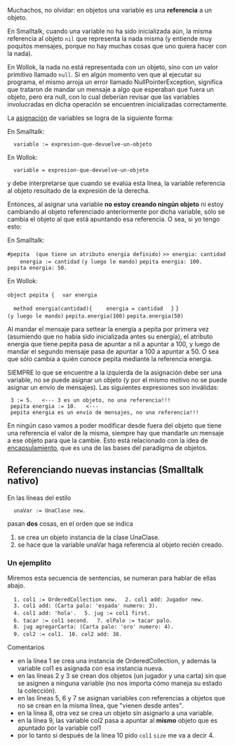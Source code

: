 Muchachos, no olvidar: en objetos una variable es una **referencia** a un objeto.

En Smalltalk, cuando una variable no ha sido inicializada aún, la misma referencia al objeto `nil` que representa la nada misma (y entiende muy poquitos mensajes, porque no hay muchas cosas que uno quiera hacer con la nada).

En Wollok, la nada no está representada con un objeto, sino con un valor primitivo llamado `null`. Si en algún momento ven que al ejecutar su programa, el mismo arroja un error llamado NullPointerException, significa que trataron de mandar un mensaje a algo que esperaban que fuera un objeto, pero era null, con lo cual deberían revisar que las variables involucradas en dicha operación se encuentren inicializadas correctamente.

La [asignación](transparencia-referencial--efecto-de-lado-y-asignacion-destructiva.html) de variables se logra de la siguiente forma:

En Smalltalk:

`  variable := expresion-que-devuelve-un-objeto`

En Wollok:

`  variable = expresion-que-devuelve-un-objeto`

y debe interpretarse que cuando se evalúa esta línea, la variable referencia al objeto resultado de la expresión de la derecha.

Entonces, al asignar una variable **no estoy creando ningún objeto** ni estoy cambiando al objeto referenciado anteriormente por dicha variable, sólo se cambia el objeto al que está apuntando esa referencia. O sea, si yo tengo esto:

En Smalltalk:

`#pepita  (que tiene un atributo energia definido)`
`>> energia: cantidad`
`    energia := cantidad`
`(y luego le mando)`
`pepita energia: 100.`
`pepita energia: 50.`

En Wollok:

`object pepita {`
`  var energia`

`  method energia(cantidad){`
`    energia = cantidad`
`  }`
`}`
`(y luego le mando)`
`pepita.energia(100)`
`pepita.energia(50)`

Al mandar el mensaje para settear la energía a pepita por primera vez (asumiendo que no había sido inicializada antes su energía), el atributo energia que tiene pepita pasa de apuntar a nil a apuntar a 100, y luego de mandar el segundo mensaje pasa de apuntar a 100 a apuntar a 50. O sea que sólo cambia a quién conoce pepita mediante la referencia energia.

SIEMPRE lo que se encuentre a la izquierda de la asignación debe ser una variable, no se puede asignar un objeto (y por el mismo motivo no se puede asignar un envío de mensajes). Las siguientes expresiones son inválidas:

` 3 := 5.   <--- 3 es un objeto, no una referencia!!!`
` pepita energia := 10.   <--- pepita energia es un envío de mensajes, no una referencia!!!`

En ningún caso vamos a poder modificar desde fuera del objeto que tiene una referencia el valor de la misma, siempre hay que mandarle un mensaje a ese objeto para que la cambie. Esto está relacionado con la idea de [encapsulamiento](encapsulamiento.html), que es una de las bases del paradigma de objetos.

Referenciando nuevas instancias (Smalltalk nativo)
--------------------------------------------------

En las líneas del estilo

`  unaVar := UnaClase new.`

pasan **dos** cosas, en el orden que se indica

1.  se crea un objeto instancia de la clase UnaClase.
2.  se hace que la variable unaVar haga referencia al objeto recién creado.

### Un ejemplito

Miremos esta secuencia de sentencias, se numeran para hablar de ellas abajo.

`  1. col1 := OrderedCollection new.`
`  2. col1 add: Jugador new.`
`  3. col1 add: (Carta palo: 'espada' numero: 3).`
`  4. col1 add: 'hola'.`
`  5. jug := col1 first.`
`  6. tacar := col1 second.`
`  7. elPalo := tacar palo.`
`  8. jug agregarCarta: (Carta palo: 'oro' numero: 4).`
`  9. col2 := col1.`
` 10. col2 add: 38.`

Comentarios

-   en la línea 1 se crea una instancia de OrderedCollection, y además la variable col1 es asignada con esa instancia nueva.
-   en las líneas 2 y 3 se crean dos objetos (un jugador y una carta) sin que se asignen a ninguna variable (no nos importa cómo maneja su estado la colección).
-   en las líneas 5, 6 y 7 se asignan variables con referencias a objetos que no se crean en la misma línea, que "vienen desde antes".
-   en la línea 8, otra vez se crea un objeto sin asignarlo a una variable.
-   en la línea 9, las variable col2 pasa a apuntar al **mismo** objeto que es apuntado por la variable col1
-   por lo tanto si después de la línea 10 pido `col1` `size` me va a decir 4.

